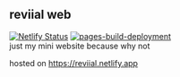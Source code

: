 ## reviial web
[![Netlify Status](https://api.netlify.com/api/v1/badges/78e705b2-143f-4d8a-b53f-c8edcf661a44/deploy-status)](https://app.netlify.com/sites/reviial/deploys) [![pages-build-deployment](https://github.com/reviial/site/actions/workflows/pages/pages-build-deployment/badge.svg)](https://github.com/reviial/site/actions/workflows/pages/pages-build-deployment)  
just my mini website because why not  
  
hosted on https://reviial.netlify.app
